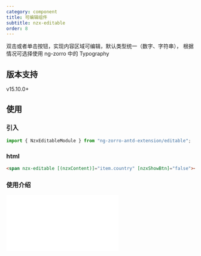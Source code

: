 ```yaml
---
category: component
title: 可编辑组件
subtitle: nzx-editable
order: 8
---
```


双击或者单击按钮，实现内容区域可编辑，默认类型统一（数字、字符串），
根据情况可选择使用 ng-zorro 中的 Typography

## 版本支持

<label type="success">v15.10.0+</label>

## 使用

### 引入

```ts
import { NzxEditableModule } from "ng-zorro-antd-extension/editable";
```

### html

```html
<span nzx-editable [(nzxContent)]="item.country" [nzxShowBtn]="false"></span>
```

### 使用介绍

<iframe src="//player.bilibili.com/player.html?aid=276001849&bvid=BV1yF411D7rh&cid=1268533102&p=1&high_quality=1" scrolling="no" border="0" frameborder="no" framespacing="0" allowfullscreen="true"> </iframe>
